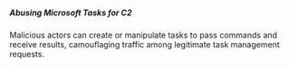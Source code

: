 ##### Abusing Microsoft Tasks for C2

Malicious actors can create or manipulate tasks to pass commands and receive results, camouflaging traffic among legitimate task management requests.